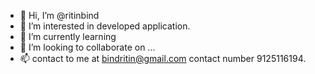 - 👋 Hi, I’m @ritinbind
- 👀 I’m interested in developed application.
- 🌱 I’m currently learning 
- 💞️ I’m looking to collaborate on ...
- 📫 contact to me at bindritin@gmail.com
      contact number 9125116194.


<!---
ritinbind/ritinbind is a ✨ special ✨ repository because its `README.md` (this file) appears on your GitHub profile.
You can click the Preview link to take a look at your changes.
--->

